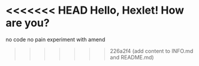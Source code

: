 <<<<<<< HEAD
Hello, Hexlet! How are you?
=======
no code no pain
experiment with amend
>>>>>>> 226a2f4 (add content to INFO.md and README.md)
